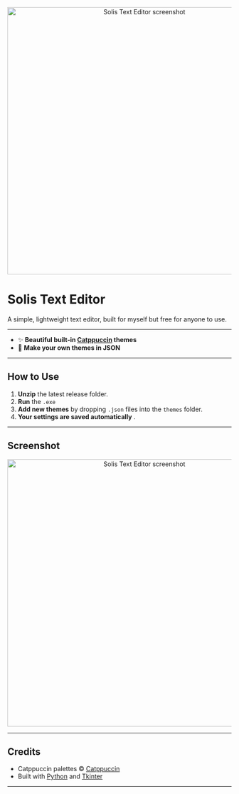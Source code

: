 <p align="center">
  <img src="https://github.com/user-attachments/assets/a23cec58-7578-459b-9457-52e15b8d63c7" width="600" alt="Solis Text Editor screenshot">
</p>

# Solis Text Editor

A simple, lightweight text editor, built for myself but free for anyone to use.

---

- ✨ **Beautiful built-in [Catppuccin](https://catppuccin.com/) themes**
- 🎨 **Make your own themes in JSON**

---

## How to Use

1. **Unzip** the latest release folder.
2. **Run** the `.exe`
3. **Add new themes** by dropping `.json` files into the `themes` folder.
4. **Your settings are saved automatically** .

---

## Screenshot

<p align="center">
  <img src="https://github.com/user-attachments/assets/eed7e9cb-d248-4973-9fa2-eb6e4886aaff" width="600" alt="Solis Text Editor screenshot">
</p>

---

## Credits

- Catppuccin palettes © [Catppuccin](https://catppuccin.com/)
- Built with [Python](https://python.org) and [Tkinter](https://docs.python.org/3/library/tkinter.html)

---
